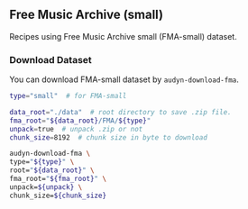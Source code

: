 ## Free Music Archive (small)
Recipes using Free Music Archive small (FMA-small) dataset.

### Download Dataset

You can download FMA-small dataset by `audyn-download-fma`.

```sh
type="small"  # for FMA-small

data_root="./data"  # root directory to save .zip file.
fma_root="${data_root}/FMA/${type}"
unpack=true  # unpack .zip or not
chunk_size=8192  # chunk size in byte to download

audyn-download-fma \
type="${type}" \
root="${data_root}" \
fma_root="${fma_root}" \
unpack=${unpack} \
chunk_size=${chunk_size}
```
